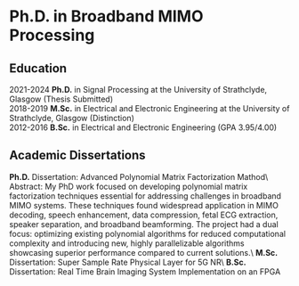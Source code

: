 # Ph.D. in Broadband MIMO Processing 
## Education
2021-2024 **Ph.D.** in Signal Processing at the University of Strathclyde, Glasgow (Thesis Submitted)\
2018-2019 **M.Sc.** in Electrical and Electronic Engineering at the University of Strathclyde, Glasgow (Distinction)\
2012-2016 **B.Sc.** in Electrical and Electronic Engineering (GPA 3.95/4.00)
## Academic Dissertations
**Ph.D.** Dissertation: Advanced Polynomial Matrix Factorization Mathod\\
Abstract: My PhD work focused on developing polynomial matrix factorization techniques essential
for addressing challenges in broadband MIMO systems. These techniques found widespread
application in MIMO decoding, speech enhancement, data compression, fetal ECG
extraction, speaker separation, and broadband beamforming. The project had a dual focus:
optimizing existing polynomial algorithms for reduced computational complexity and
introducing new, highly parallelizable algorithms showcasing superior performance
compared to current solutions.\\
**M.Sc.** Dissertation: Super Sample Rate Physical Layer for 5G NR\\
**B.Sc.** Dissertation: Real Time Brain Imaging System Implementation on an FPGA
